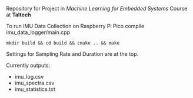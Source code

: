 Repository for Project in *Machine Learning for Embedded Systems* Course at **Taltech** 


To run IMU Data Collection on Raspberry Pi Pico compile imu_data_logger/main.cpp

```
mkdir build && cd build && cmake .. && make 
```

Settings for Sampling Rate and Duration are at the top. 

Currently outputs: 
- imu_log.csv
- imu_spectra.csv
- imu_statistics.txt
